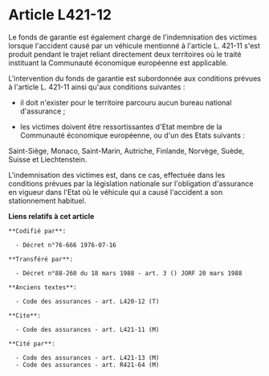 # Article L421-12

Le fonds de garantie est également chargé de l'indemnisation des victimes lorsque l'accident causé par un véhicule mentionné
à l'article L. 421-11 s'est produit pendant le trajet reliant directement deux territoires où le traité instituant la
Communauté économique européenne est applicable.

L'intervention du fonds de garantie est subordonnée aux conditions prévues à l'article L. 421-11 ainsi qu'aux conditions
suivantes :

- il doit n'exister pour le territoire parcouru aucun bureau national d'assurance ;

- les victimes doivent être ressortissantes d'Etat membre de la Communauté économique européenne, ou d'un des Etats
suivants :

Saint-Siège, Monaco, Saint-Marin, Autriche, Finlande, Norvège, Suède, Suisse et Liechtenstein.

L'indemnisation des victimes est, dans ce cas, effectuée dans les conditions prévues par la législation nationale sur
l'obligation d'assurance en vigueur dans l'Etat où le véhicule qui a causé l'accident a son stationnement habituel.

**Liens relatifs à cet article**

	**Codifié par**:

	  - Décret n°76-666 1976-07-16

	**Transféré par**:

	  - Décret n°88-260 du 18 mars 1988 - art. 3 () JORF 20 mars 1988

	**Anciens textes**:

	  - Code des assurances - art. L420-12 (T)

	**Cite**:

	  - Code des assurances - art. L421-11 (M)

	**Cité par**:

	  - Code des assurances - art. L421-13 (M)
	  - Code des assurances - art. R421-64 (M)
